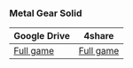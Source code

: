 ### **Metal Gear Solid**

| Google Drive | 4share |
|--------------|--------|
| [Full game](https://docs.google.com/uc?id=1Odq-VTqnr8bz1USpCSp7O9ATGUTV5f_G) | [Full game](https://4share.vn/f/6157535955545052) |
